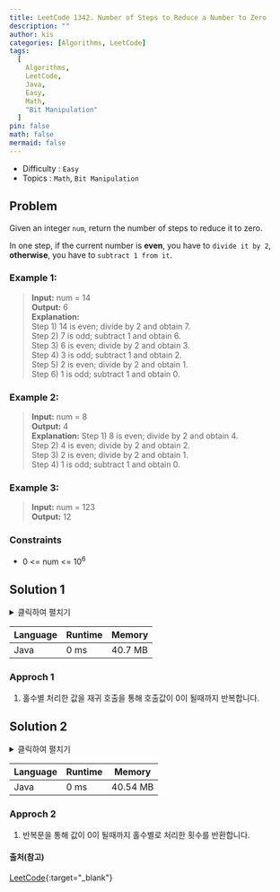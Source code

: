 ```yaml
---
title: LeetCode 1342. Number of Steps to Reduce a Number to Zero
description: ""
author: kis
categories: [Algorithms, LeetCode]
tags:
  [
    Algorithms,
    LeetCode,
    Java,
    Easy,
    Math,
    "Bit Manipulation"
  ]
pin: false
math: false
mermaid: false
---
```


- Difficulty : `Easy`
- Topics : `Math`, `Bit Manipulation`

## Problem

Given an integer `num`, return the number of steps to reduce it to zero.

In one step, if the current number is **even**, you have to `divide it by 2`, **otherwise**, you have to `subtract 1 from it`.

### Example 1:

> **Input:** num = 14    
> **Output:** 6  
> **Explanation:**   
> Step 1) 14 is even; divide by 2 and obtain 7.   
> Step 2) 7 is odd; subtract 1 and obtain 6.  
> Step 3) 6 is even; divide by 2 and obtain 3.   
> Step 4) 3 is odd; subtract 1 and obtain 2.   
> Step 5) 2 is even; divide by 2 and obtain 1.   
> Step 6) 1 is odd; subtract 1 and obtain 0.  

### Example 2:

> **Input:** num = 8    
> **Output:** 4  
> **Explanation:** 
> Step 1) 8 is even; divide by 2 and obtain 4.   
> Step 2) 4 is even; divide by 2 and obtain 2.  
> Step 3) 2 is even; divide by 2 and obtain 1.   
> Step 4) 1 is odd; subtract 1 and obtain 0.

### Example 3:

> **Input:** num = 123    
> **Output:** 12 

### Constraints

- 0 <= num <= 10<sup>6</sup>

## Solution 1

<details>
<summary>클릭하여 펼치기</summary>
<div markdown="1">
```java
class Solution {
    public int numberOfSteps(int num) {
        return (num == 0 ) ? 0 
        : numberOfSteps((num % 2 == 0) ? num / 2 : num - 1) + 1;        
    }
}
```
</div>
</details>

| Language | Runtime | Memory |
| --- | --- | --- |
| Java | 0 ms | 40.7 MB |

### Approch 1

1. 홀수별 처리한 값을 재귀 호출을 통해 호출값이 0이 될때까지 반복합니다.

## Solution 2

<details>
<summary>클릭하여 펼치기</summary>
<div markdown="1">
```java
class Solution {
    public int numberOfSteps(int num) {
        int count=0;
        while(num>0){
            if(num%2==0){
                num/=2;
            }
            else{
                num--;
            }
            count++;
        }
        return count;
    }
}
```
</div>
</details>

| Language | Runtime | Memory |
| --- | --- | --- |
| Java | 0 ms | 40.54 MB |


### Approch 2

1. 반복문을 통해 값이 0이 될때까지 홀수별로 처리한 횟수를 반환합니다.


#### 출처(참고)

[LeetCode](https://leetcode.com/problems/number-of-steps-to-reduce-a-number-to-zero/description/){:target="\_blank"}
